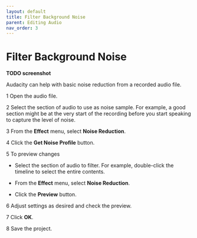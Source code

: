 ```yaml
---
layout: default
title: Filter Background Noise
parent: Editing Audio
nav_order: 3
---
```


# Filter Background Noise

**TODO screenshot**



Audacity can help with basic noise reduction from a recorded audio file.

1 Open the audio file.

2 Select the section of audio to use as noise sample. For example, a good section might be at the very start of the recording before you start speaking to capture the level of noise.

3 From the **Effect** menu, select **Noise Reduction**.

4 Click the **Get Noise Profile** button.

5 To preview changes

  * Select the section of audio to filter. For example, double-click the timeline to select the entire contents.

  * From the **Effect** menu, select **Noise Reduction**.

  * Click the **Preview** button.

6 Adjust settings as desired and check the preview.

7 Click **OK**.

8 Save the project.